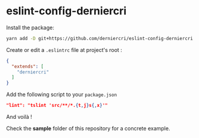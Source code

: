 # eslint-config-derniercri

Install the package:

```bash
yarn add -D git+https://github.com/derniercri/eslint-config-derniercri.git
```

Create or edit a `.eslintrc` file at project's root :

```json
{
  "extends": [
    "derniercri"
  ]
}
```

Add the following script to your `package.json`

```json
"lint": "tslint 'src/**/*.{t,j}s{,x}'"
```

And voilà !

Check the **sample** folder of this repository for a concrete example.
